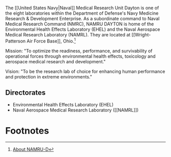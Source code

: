 The [[United States Navy|Naval]] Medical Research Unit Dayton is one of the eight laboratories within the Department of Defense's Navy Medicine Research & Development Enterprise. As a subordinate command to Naval Medical Research Command (NMRC), NAMRU DAYTON is home of the Environmental Health Effects Laboratory (EHEL) and the Naval Aerospace Medical Research Laboratory (NAMRL). They are located at [[Wright-Patterson Air Force Base]], Ohio.[^1]
 
Mission:
"To optimize the readiness, performance, and survivability of operational forces through environmental health effects, toxicology and aerospace medical research and development."
 
Vision:
"To be the research lab of choice for enhancing human performance and protection in extreme environments."
## Directorates
- Environmental Health Effects Laboratory (EHEL)
- Naval Aerospace Medical Research Laboratory ([[NAMRL]])
# Footnotes

[^1]: [About NAMRU-D](https://www.med.navy.mil/Naval-Medical-Research-Command/R-D-Commands/Naval-Medical-Research-Unit-Dayton/About-NAMRU-Dayton/)